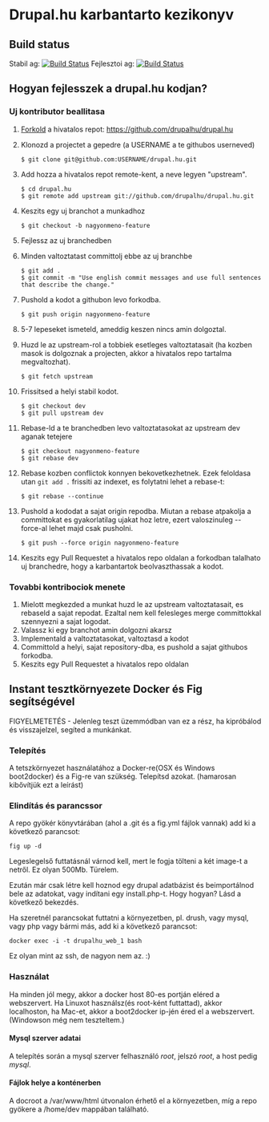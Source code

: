# Drupal.hu karbantarto kezikonyv

## Build status

Stabil ag: [![Build Status](https://travis-ci.org/drupalhu/drupal.hu.svg?branch=stable-acquia)](https://travis-ci.org/drupalhu/drupal.hu)
Fejlesztoi ag: [![Build Status](https://travis-ci.org/drupalhu/drupal.hu.svg?branch=dev)](https://travis-ci.org/drupalhu/drupal.hu)


## Hogyan fejlesszek a drupal.hu kodjan?

### Uj kontributor beallitasa

1. [Forkold](http://help.github.com/fork-a-repo/) a hivatalos repot: https://github.com/drupalhu/drupal.hu

2. Klonozd a projectet a gepedre (a USERNAME a te githubos userneved)

	```
	$ git clone git@github.com:USERNAME/drupal.hu.git
	```

3. Add hozza a hivatalos repot remote-kent, a neve legyen "upstream".

	```
	$ cd drupal.hu
	$ git remote add upstream git://github.com/drupalhu/drupal.hu.git
	```

4. Keszits egy uj branchot a munkadhoz

	```
	$ git checkout -b nagyonmeno-feature
	```

5. Fejlessz az uj branchedben

6. Minden valtoztatast committolj ebbe az uj branchbe

	```
	$ git add .
	$ git commit -m "Use english commit messages and use full sentences that describe the change."
	```

7. Pushold a kodot a githubon levo forkodba.

	```
	$ git push origin nagyonmeno-feature
	```

8. 5-7 lepeseket ismeteld, ameddig keszen nincs amin dolgoztal.

9. Huzd le az upstream-rol a tobbiek esetleges valtoztatasait (ha kozben masok is dolgoznak a projecten, akkor a hivatalos repo tartalma megvaltozhat).

	```
	$ git fetch upstream
	```

10. Frissitsed a helyi stabil kodot.

	```
	$ git checkout dev
	$ git pull upstream dev
	```

11. Rebase-ld a te branchedben levo valtoztatasokat az upstream dev aganak tetejere

	```
	$ git checkout nagyonmeno-feature
	$ git rebase dev
	```

12. Rebase kozben conflictok konnyen bekovetkezhetnek. Ezek feloldasa utan ``git add .`` frissiti az indexet, es folytatni lehet a rebase-t:

	```
	$ git rebase --continue
	```

13. Pushold a kododat a sajat origin repodba. Miutan a rebase atpakolja a committokat es gyakorlatilag ujakat hoz letre, ezert valoszinuleg --force-al lehet majd csak pusholni.

    ```
    $ git push --force origin nagyonmeno-feature
    ```

14. Keszits egy Pull Requestet a hivatalos repo oldalan a forkodban talalhato uj branchedre, hogy a karbantartok beolvaszthassak a kodot.

### Tovabbi kontribociok menete

1. Mielott megkezded a munkat huzd le az upstream valtoztatasait, es rebaseld a sajat repodat. Ezaltal nem kell felesleges merge committokkal szennyezni a sajat logodat.
2. Valassz ki egy branchot amin dolgozni akarsz
3. Implementald a valtoztatasokat, valtoztasd a kodot
4. Committold a helyi, sajat repository-dba, es pushold a sajat githubos forkodba.
5. Keszits egy Pull Requestet a hivatalos repo oldalan

## Instant tesztkörnyezete Docker és Fig segítségével

FIGYELMETETÉS - Jelenleg teszt üzemmódban van ez a rész, ha kipróbálod és visszajelzel, segíted a munkánkat.

### Telepítés

A tetszkörnyezet használatához a Docker-re(OSX és Windows boot2docker) és a Fig-re van szükség. Telepítsd azokat. (hamarosan kibővítjük ezt a leírást)

### Elindítás és parancssor

A repo gyökér könyvtárában (ahol a .git és a fig.yml fájlok vannak) add ki a következő parancsot:

  ```
  fig up -d
  ```

Legeslegelső futtatásnál várnod kell, mert le fogja tölteni a két image-t a netről. Ez olyan 500Mb. Türelem.

Ezután már csak létre kell hoznod egy drupal adatbázist és beimportálnod bele az adatokat, vagy indítani egy install.php-t.
Hogy hogyan? Lásd a következő bekezdés.

Ha szeretnél parancsokat futtatni a környezetben, pl. drush, vagy mysql, vagy php vagy bármi más, add ki a következő parancsot:

  ```
  docker exec -i -t drupalhu_web_1 bash
  ```

Ez olyan mint az ssh, de nagyon nem az. :)



### Használat

Ha minden jól megy, akkor a docker host 80-es portján eléred a webszervert. Ha Linuxot használsz(és root-ként futtattad), akkor localhoston, ha Mac-et, akkor a boot2docker ip-jén éred el a webszervert. (Windowson még nem teszteltem.)

#### Mysql szerver adatai
A telepítés során a mysql szerver felhasználó _root_, jelszó _root_, a host pedig _mysql_.

#### Fájlok helye a konténerben
A docroot a /var/www/html útvonalon érhető el a környezetben, míg a repo gyökere a /home/dev mappában található.


